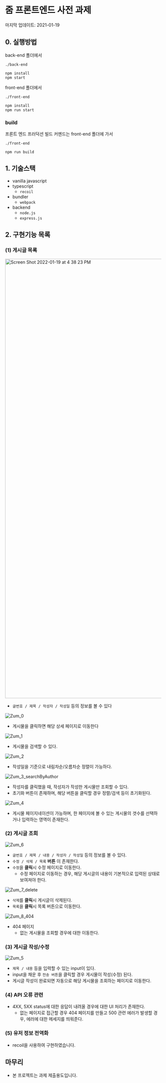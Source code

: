 # 줌 프론트엔드 사전 과제

마지막 업데이트: 2021-01-19

## 0. 실행방법

back-end 폴더에서

```text
./back-end

npm install
npm start
```

front-end 폴더에서

```text
./front-end

npm install
npm run start
```

### build

프론트 엔드 프러덕션 빌드 커멘드는 front-end 폴더에 가서

```text
./front-end

npm run build
```

## 1. 기술스택

- vanilla javascript
- typescript
  - `recoil`
- bundler
  - `webpack`
- backend
  - `node.js`
  - `express.js`

## 2. 구현기능 목록

### (1) 게시글 목록

<img width="1412" alt="Screen Shot 2022-01-19 at 4 38 23 PM" src="https://user-images.githubusercontent.com/22067260/150086014-4d8cbe0a-68fc-4db7-9607-81d2f670749a.png">

- `글번호 / 제목 / 작성자 / 작성일` 등의 정보를 볼 수 있다

![Zum_0](https://user-images.githubusercontent.com/22067260/150115373-f5f35610-795b-45c8-a939-c9e641208b2f.gif)

- 게시물을 클릭하면 해당 상세 페이지로 이동한다

![Zum_1](https://user-images.githubusercontent.com/22067260/150115415-f5c2f6df-b8b2-44ee-b974-c3d1fed6a34a.gif)

- 게시물을 검색할 수 있다.

![Zum_2](https://user-images.githubusercontent.com/22067260/150115431-7b30ac92-99f3-4d10-aa19-d9911e9c1476.gif)

- 작성일을 기준으로 내림차순/오름차순 정렬이 가능하다.

![Zum_3_searchByAuthor](https://user-images.githubusercontent.com/22067260/150116958-6da223d3-6c48-43ff-a4e7-7aab629a4c7a.gif)

- 작성자를 클릭했을 때, 작성자가 작성한 게시물만 조회할 수 있다.
- 초기화 버튼이 존재하며, 해당 버튼을 클릭할 경우 정렬/검색 등이 초기화된다.

![Zum_4](https://user-images.githubusercontent.com/22067260/150115457-976b7f20-8ae2-47e8-a8cf-56d4c505773c.gif)

- 게시물 페이지네이션이 가능하며, 한 페이지에 볼 수 있는 게시물의 갯수를 선택하거나 입력하는 영역이 존재한다.


### (2) 게시글 조회

![Zum_6](https://user-images.githubusercontent.com/22067260/150115464-23686213-b3c2-4283-81c8-27b663920823.gif)

- `글번호 / 제목 / 내용 / 작성자 / 작성일` 등의 정보를 볼 수 있다.
- `수정 / 삭제 / 목록` **버튼** 이 존재한다.
- `수정`을 **클릭**시 수정 페이지로 이동한다.
  - 수정 페이지로 이동하는 경우, 해당 게시글의 내용이 기본적으로 입력된 상태로 보여져야 한다.

![Zum_7_delete](https://user-images.githubusercontent.com/22067260/150117727-a9403033-b426-479f-b1b9-61cb0eba7763.gif)

- `삭제`를 **클릭**시 게시글이 삭제된다.
- `목록`을 **클릭**시 목록 버튼으로 이동한다.

![Zum_8_404](https://user-images.githubusercontent.com/22067260/150117741-3d01ddab-7f13-4a13-959b-fb25232e440f.gif)

- 404 페이지
  - 없는 게시물을 조회할 경우에 대한 이동한다.

### (3) 게시글 작성/수정

![Zum_5](https://user-images.githubusercontent.com/22067260/150115461-98545117-0621-4b3a-a3c6-c22e851510a0.gif)

- `제목 / 내용` 등을 입력할 수 있는 input이 있다.
- input을 채운 후 `전송 버튼`을 클릭할 경우 게시물이 작성(수정) 된다.
- 게시글 작성이 완료되면 자동으로 해당 게시물을 조회하는 페이지로 이동한다.

### (4) API 오류 관련

- 4XX, 5XX status에 대한 응답이 내려올 경우에 대한 UI 처리가 존재한다.
  - 없는 페이지로 접근할 경우 404 페이지를 만들고 500 관련 에러가 발생할 경우, 에러에 대한 메세지를 띄워준다.

### (5) 유저 정보 전역화

- recoil을 사용하여 구현하였습니다.

## 마무리

- 본 프로젝트는 과제 제출용도입니다.
